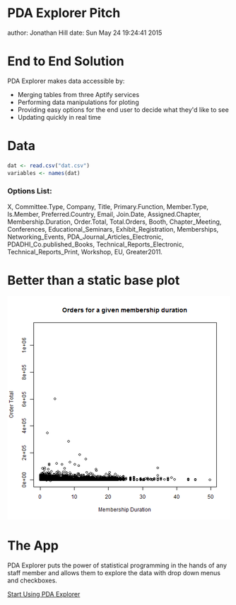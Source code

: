 PDA Explorer Pitch
========================================================
author: Jonathan Hill
date: Sun May 24 19:24:41 2015

End to End Solution
========================================================

PDA Explorer makes data accessible by:

- Merging tables from three Aptify services
- Performing data manipulations for ploting
- Providing easy options for the end user to decide what they'd like to see
- Updating quickly in real time

Data
========================================================


```r
dat <- read.csv("dat.csv")
variables <- names(dat)
```
### Options List:
X, Committee.Type, Company, Title, Primary.Function, Member.Type, Is.Member, Preferred.Country, Email, Join.Date, Assigned.Chapter, Membership.Duration, Order.Total, Total.Orders, Booth, Chapter_Meeting, Conferences, Educational_Seminars, Exhibit_Registration, Memberships, Networking_Events, PDA_Journal_Articles_Electronic, PDADHI_Co.published_Books, Technical_Reports_Electronic, Technical_Reports_Print, Workshop, EU, Greater2011.

Better than a static base plot
========================================================

![plot of chunk unnamed-chunk-2](Pitch-figure/unnamed-chunk-2-1.png) 

The App
========================================================
PDA Explorer puts the power of statistical programming in the hands of any staff member and allows them to explore the data with drop down menus and checkboxes.

[Start Using PDA Explorer](https://dripdrop12.shinyapps.io/PDA_Explorer/)
